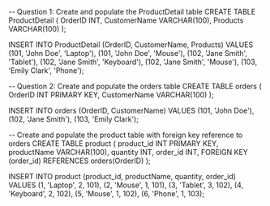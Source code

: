 -- Question 1: Create and populate the ProductDetail table
CREATE TABLE ProductDetail (
    OrderID INT,
    CustomerName VARCHAR(100),
    Products VARCHAR(100)
);

INSERT INTO ProductDetail (OrderID, CustomerName, Products)
VALUES
    (101, 'John Doe', 'Laptop'),
    (101, 'John Doe', 'Mouse'),
    (102, 'Jane Smith', 'Tablet'),
    (102, 'Jane Smith', 'Keyboard'),
    (102, 'Jane Smith', 'Mouse'),
    (103, 'Emily Clark', 'Phone');


-- Question 2: Create and populate the orders table
CREATE TABLE orders (
    OrderID INT PRIMARY KEY,
    CustomerName VARCHAR(100)
);

INSERT INTO orders (OrderID, CustomerName)
VALUES
    (101, 'John Doe'),
    (102, 'Jane Smith'),
    (103, 'Emily Clark');


-- Create and populate the product table with foreign key reference to orders
CREATE TABLE product (
    product_id INT PRIMARY KEY,
    productName VARCHAR(100),
    quantity INT,
    order_id INT,
    FOREIGN KEY (order_id) REFERENCES orders(OrderID)
);

INSERT INTO product (product_id, productName, quantity, order_id)
VALUES 
    (1, 'Laptop', 2, 101),
    (2, 'Mouse', 1, 101),
    (3, 'Tablet', 3, 102),
    (4, 'Keyboard', 2, 102),
    (5, 'Mouse', 1, 102),
    (6, 'Phone', 1, 103);
